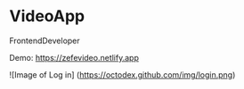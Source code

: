 # VideoApp
FrontendDeveloper

Demo:
https://zefevideo.netlify.app

![Image of Log in]
(https://octodex.github.com/img/login.png)
